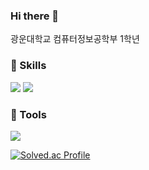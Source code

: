 ### Hi there 👋
광운대학교 컴퓨터정보공학부 1학년

### :memo: Skills
<img src="https://img.shields.io/badge/C-A8B9CC?style=flat&logo=c&logoColor=white"/> <img src="https://img.shields.io/badge/Python-3776AB?style=flat&logo=python&logoColor=white"/>

### :hammer: Tools
<img src="https://img.shields.io/badge/VisualStudio-512BD4?style=flat&logo=&logoColor=white"/>

[![Solved.ac Profile](http://mazassumnida.wtf/api/v2/generate_badge?boj=aalll1234)](https://solved.ac/aalll1234/)
